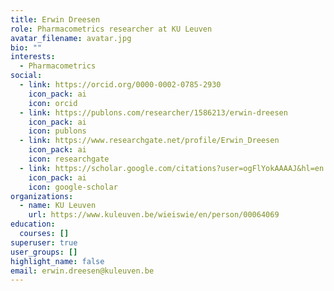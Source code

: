```yaml
---
title: Erwin Dreesen
role: Pharmacometrics researcher at KU Leuven
avatar_filename: avatar.jpg
bio: ""
interests:
  - Pharmacometrics
social:
  - link: https://orcid.org/0000-0002-0785-2930
    icon_pack: ai
    icon: orcid
  - link: https://publons.com/researcher/1586213/erwin-dreesen
    icon_pack: ai
    icon: publons
  - link: https://www.researchgate.net/profile/Erwin_Dreesen
    icon_pack: ai
    icon: researchgate
  - link: https://scholar.google.com/citations?user=ogFlYokAAAAJ&hl=en
    icon_pack: ai
    icon: google-scholar
organizations:
  - name: KU Leuven
    url: https://www.kuleuven.be/wieiswie/en/person/00064069
education:
  courses: []
superuser: true
user_groups: []
highlight_name: false
email: erwin.dreesen@kuleuven.be
---
```

